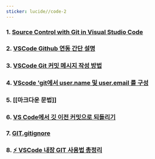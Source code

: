 ```yaml
---
sticker: lucide//code-2
---
```

### 1. [Source Control with Git in Visual Studio Code](https://code.visualstudio.com/docs/sourcecontrol/overview)
### 2. [VSCode Github 연동 간단 설명](https://coding-factory.tistory.com/940)
### 3. [VSCode Git 커밋 메시지 작성 방법](https://thinking-developer.tistory.com/121)

### 4. [VScode 'git에서 user.name 및 user.email 를 구성](https://chostock.com/603)

### 5. [[마크다운 문법]]

### 6. [VS Code에서 깃 이전 커밋으로 되돌리기](https://dyjh-blog.netlify.app/posts/2020-08-vscode-git-reset)

### 7. [GIT.gitignore](https://inpa.tistory.com/entry/GIT-%E2%9A%A1%EF%B8%8F-gitignore-%EC%9E%90%EB%8F%99-%EC%83%9D%EC%84%B1)

### 8. [⚡️ VSCode 내장 GIT 사용법 총정리](https://inpa.tistory.com/entry/GIT-%E2%9A%A1%EF%B8%8F-VSCode%EC%97%90%EC%84%9C-Git-GUI-%EC%82%AC%EC%9A%A9%ED%95%98%EA%B8%B0)
